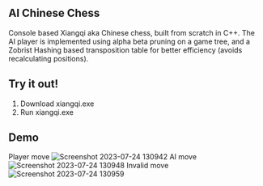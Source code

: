 ## AI Chinese Chess
Console based Xiangqi aka Chinese chess, built from scratch in C++.
The AI player is implemented using alpha beta pruning on a game tree, and a Zobrist Hashing based transposition table for better efficiency (avoids recalculating positions).
## Try it out!
1. Download xiangqi.exe
2. Run xiangqi.exe
## Demo
Player move
![Screenshot 2023-07-24 130942](https://github.com/DatProJack/chinese-chess/assets/32620988/bb4b79e5-223a-4400-a995-a734267488b7)
AI move
![Screenshot 2023-07-24 130948](https://github.com/DatProJack/chinese-chess/assets/32620988/f34e7130-974e-4982-b163-8f24f7412c9d)
Invalid move
![Screenshot 2023-07-24 130959](https://github.com/DatProJack/chinese-chess/assets/32620988/3184aaa4-8833-4d03-94a0-1806eb8e9db1)
